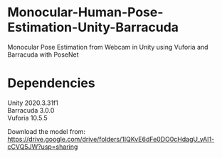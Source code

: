 # Monocular-Human-Pose-Estimation-Unity-Barracuda
Monocular Pose Estimation from Webcam in Unity using Vuforia and Barracuda with PoseNet

# Dependencies
Unity 2020.3.31f1  
Barracuda 3.0.0  
Vuforia 10.5.5  
  
Download the model from: https://drive.google.com/drive/folders/1IQKvE6dFe0DO0cHdagU_yAI1-cCVQ5JW?usp=sharing
